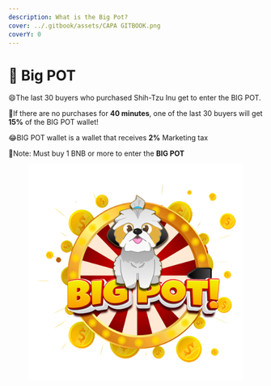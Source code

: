 ```yaml
---
description: What is the Big Pot?
cover: ../.gitbook/assets/CAPA GITBOOK.png
coverY: 0
---
```


# 🐶 Big POT

:smile:The last 30 buyers who purchased Shih-Tzu Inu get to enter the BIG POT.

:clap:If there are no purchases for **40 minutes**, one of the last 30 buyers will get **15%** of the BIG POT wallet!

:joy:BIG POT wallet is a wallet that receives **2%** Marketing tax

:tada:Note: Must buy 1 BNB or more to enter the **BIG POT**

<figure><img src="../.gitbook/assets/shitzu big pot¹.png" alt=""><figcaption></figcaption></figure>
